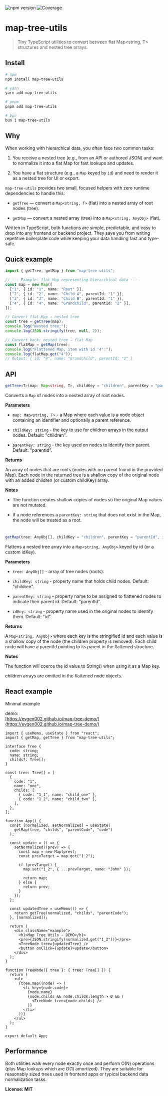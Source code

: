 ![npm version](https://img.shields.io/npm/v/map-tree-utils)
![Coverage](https://img.shields.io/badge/coverage-100%25-brightgreen)

# map-tree-utils
> Tiny TypeScript utilities to convert between flat Map<string, T> structures and nested tree arrays.

## Install

```bash
# npm
npm install map-tree-utils

# yarn
yarn add map-tree-utils

# pnpm
pnpm add map-tree-utils

# bun
bun i map-tree-utils
```

## Why

When working with hierarchical data, you often face two common tasks:

1. You receive a nested tree (e.g., from an API or authored JSON) and want to normalize it into a flat Map for fast lookups and updates.

2. You have a flat structure (e.g., a `Map` keyed by `id`) and need to render it as a nested tree for UI or export.

`map-tree-utils` provides two small, focused helpers with zero runtime dependencies to handle this:

- `getTree` — convert a `Map<string, T>` (flat) into a nested array of root nodes (tree).

- `getMap` — convert a nested array (tree) into a `Map<string, AnyObj>` (flat).

Written in TypeScript, both functions are simple, predictable, and easy to drop into any frontend or backend project. They save you from writing repetitive boilerplate code while keeping your data handling fast and type-safe.

## Quick example

```ts
import { getTree, getMap } from "map-tree-utils";

// --- Example: flat Map representing hierarchical data ---
const map = new Map([
  ["1", { id: "1", name: "Root" }],
  ["2", { id: "2", name: "Child A", parentId: "1" }],
  ["3", { id: "3", name: "Child B", parentId: "1" }],
  ["4", { id: "4", name: "Grandchild", parentId: "2" }],
]);

// Convert flat Map → nested tree
const tree = getTree(map);
console.log("Nested tree:");
console.log(JSON.stringify(tree, null, 2));

// Convert back: nested tree → flat Map
const flatMap = getMap(tree);
console.log("Flattened Map, item with id '4':");
console.log(flatMap.get("4")); 
// Output: { id: "4", name: "Grandchild", parentId: "2" }
```

## API
```ts
getTree<T>(map: Map<string, T>, childKey = "children", parentKey = "parentId"): Array<T & AnyObj>
```
Converts a `Map` of nodes into a nested array of root nodes.

**Parameters**

- `map: Map<string, T>` - a Map where each value is a node object containing an identifier and optionally a parent reference.

- `childKey: string` - the key to use for children arrays in the output nodes. Default: "children".

- `parentKey: string` - the key used on nodes to identify their parent. Default: "parentId".

**Returns**

An array of nodes that are roots (nodes with no parent found in the provided Map). Each node in the returned tree is a shallow copy of the original node with an added children (or custom childKey) array.

**Notes**

- The function creates shallow copies of nodes so the original Map values are not mutated.

- If a node references a `parentKey: string` that does not exist in the Map, the node will be treated as a root.

#

```ts
getMap(tree: AnyObj[], childKey = "children", parentKey = "parentId", idKey = "id"): Map<string, AnyObj>
```
Flattens a nested tree array into a `Map<string, AnyObj>` keyed by id (or a custom idKey).

**Parameters**

- `tree: AnyObj[]` - array of tree nodes (roots).

- `childKey: string` - property name that holds child nodes. Default: "children".

- `parentKey: string` - property name to be assigned to flattened nodes to indicate their parent id. Default: "parentId".

- `idKey: string` - property name used in the original nodes to identify them. Default: "id".

**Returns**

A `Map<string, AnyObj>` where each key is the stringified id and each value is a shallow copy of the node (the children property is removed). Each child node will have a parentId pointing to its parent in the flattened structure.

**Notes**

The function will coerce the id value to String() when using it as a Map key.

children arrays are omitted in the flattened node objects.

## React example

Minimal example

demo:  
[https://evgen002.github.io/map-tree-demo/](https://evgen002.github.io/map-tree-demo/)

```tsx
import { useMemo, useState } from "react";
import { getMap, getTree } from "map-tree-utils";

interface Tree {
  code: string;
  name: string;
  childs?: Tree[];
}

const tree: Tree[] = [
  {
    code: "1",
    name: "one",
    childs: [
      { code: "1_1", name: "child_one" },
      { code: "1_2", name: "child_two" },
    ],
  },
];

function App() {
  const [normalized, setNormalized] = useState(
    getMap(tree, "childs", "parentCode", "code")
  );

  const update = () => {
    setNormalized((prev) => {
      const map = new Map(prev);
      const prevTarget = map.get("1_2");

      if (prevTarget) {
        map.set("1_2", { ...prevTarget, name: "John" });

        return map;
      } else {
        return prev;
      }
    });
  };

  const updatedTree = useMemo(() => {
    return getTree(normalized, "childs", "parentCode");
  }, [normalized]);

  return (
    <div className="example">
      <h1>Map Tree Utils - DEMO</h1>
      <pre>{JSON.stringify(normalized.get("1_2"))}</pre>
      <TreeNode tree={updatedTree} />
      <button onClick={update}>update</button>
    </div>
  );
}

function TreeNode({ tree }: { tree: Tree[] }) {
  return (
    <ul>
      {tree.map((node) => (
        <li key={node.code}>
          {node.name}
          {node.childs && node.childs.length > 0 && (
            <TreeNode tree={node.childs} />
          )}
        </li>
      ))}
    </ul>
  );
}

export default App;
```

## Performance

Both utilities walk every node exactly once and perform O(N) operations (plus Map lookups which are O(1) amortized). They are suitable for reasonably sized trees used in frontend apps or typical backend data normalization tasks.

**License: MIT**
